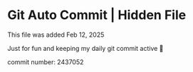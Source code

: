 # Git Auto Commit | Hidden File

This file was added Feb 12, 2025

Just for fun and keeping my daily git commit active 🤪

commit number: 2437052
